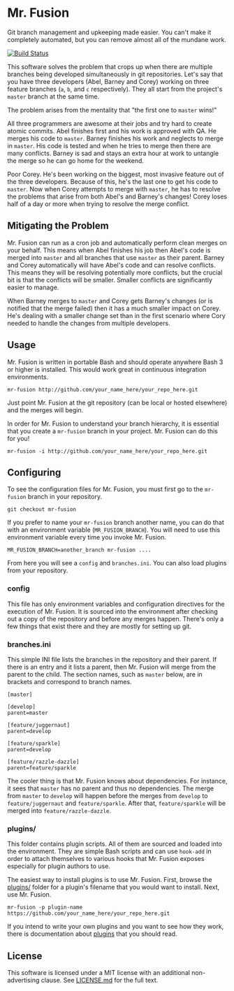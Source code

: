 Mr. Fusion
==========

Git branch management and upkeeping made easier.  You can't make it completely automated, but you can remove almost all of the mundane work.

[![Build Status][travis-image]][Travis CI]

This software solves the problem that crops up when there are multiple branches being developed simultaneously in git repositories.  Let's say that you have three developers (Abel, Barney and Corey) working on three feature branches (`a`, `b`, and `c` respectively).  They all start from the project's `master` branch at the same time.

The problem arises from the mentality that "the first one to `master` wins!"

All three programmers are awesome at their jobs and try hard to create atomic commits.  Abel finishes first and his work is approved with QA.  He merges his code to `master`.  Barney finishes his work and neglects to merge in `master`.  His code is tested and when he tries to merge then there are many conflicts.  Barney is sad and stays an extra hour at work to untangle the merge so he can go home for the weekend.

Poor Corey.  He's been working on the biggest, most invasive feature out of the three developers.  Because of this, he's the last one to get his code to `master`.  Now when Corey attempts to merge with `master`, he has to resolve the problems that arise from both Abel's and Barney's changes!  Corey loses half of a day or more when trying to resolve the merge conflict.


Mitigating the Problem
----------------------

Mr. Fusion can run as a cron job and automatically perform clean merges on your behalf.  This means when Abel finishes his job then Abel's code is merged into `master` and all branches that use `master` as their parent.  Barney and Corey automatically will have Abel's code and can resolve conflicts.  This means they will be resolving potentially more conflicts, but the crucial bit is that the conflicts will be smaller.  Smaller conflicts are significantly easier to manage.

When Barney merges to `master` and Corey gets Barney's changes (or is notified that the merge failed) then it has a much smaller impact on Corey.  He's dealing with a smaller change set than in the first scenario where Cory needed to handle the changes from multiple developers.


Usage
-----

Mr. Fusion is written in portable Bash and should operate anywhere Bash 3 or higher is installed.  This would work great in continuous integration environments.

    mr-fusion http://github.com/your_name_here/your_repo_here.git

Just point Mr. Fusion at the git repository (can be local or hosted elsewhere) and the merges will begin.

In order for Mr. Fusion to understand your branch hierarchy, it is essential that you create a `mr-fusion` branch in your project.  Mr. Fusion can do this for you!

    mr-fusion -i http://github.com/your_name_here/your_repo_here.git


Configuring
-----------

To see the configuration files for Mr. Fusion, you must first go to the `mr-fusion` branch in your repository.

    git checkout mr-fusion

If you prefer to name your `mr-fusion` branch another name, you can do that with an environment variable (`MR_FUSION_BRANCH`).  You will need to use this environment variable every time you invoke Mr. Fusion.

    MR_FUSION_BRANCH=another_branch mr-fusion ....

From here you will see a `config` and `branches.ini`.  You can also load plugins from your repository.


### config

This file has only environment variables and configuration directives for the execution of Mr. Fusion.  It is sourced into the environment after checking out a copy of the repository and before any merges happen.  There's only a few things that exist there and they are mostly for setting up git.


### branches.ini

This simple INI file lists the branches in the repository and their parent.  If there is an entry and it lists a parent, then Mr. Fusion will merge from the parent to the child.  The section names, such as `master` below, are in brackets and correspond to branch names.

    [master]

    [develop]
    parent=master

    [feature/juggernaut]
    parent=develop

    [feature/sparkle]
    parent=develop

    [feature/razzle-dazzle]
    parent=feature/sparkle

The cooler thing is that Mr. Fusion knows about dependencies.  For instance, it sees that `master` has no parent and thus no dependencies.  The merge from `master` to `develop` will happen before the merges from `develop` to `feature/juggernaut` and `feature/sparkle`.  After that, `feature/sparkle` will be merged into `feature/razzle-dazzle`.


### plugins/

This folder contains plugin scripts.  All of them are sourced and loaded into the environment.  They are simple Bash scripts and can use `hook-add` in order to attach themselves to various hooks that Mr. Fusion exposes especially for plugin authors to use.

The easiest way to install plugins is to use Mr. Fusion.  First, browse the [plugins/](plugins/) folder for a plugin's filename that you would want to install.  Next, use Mr. Fusion.

    mr-fusion -p plugin-name https://github.com/your_name_here/your_repo_here.git

If you intend to write your own plugins and you want to see how they work, there is documentation about [plugins](docs/plugins.md) that you should read.


License
-------

This software is licensed under a MIT license with an additional non-advertising clause.  See [LICENSE.md](LICENSE.md) for the full text.


[Travis CI]: http://travis-ci.org/tests-always-included/mr-fusion
[Travis-Image]: https://secure.travis-ci.rg/tests-always-included/mr-fusion.png
